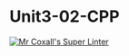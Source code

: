 # Unit3-02-CPP
[![Mr Coxall's Super Linter](https://github.com/ICS3U-Programming-Aaron-R-V-K/Unit3-02-CPP/workflows/Mr%20Coxall's%20Super%20Linter/badge.svg)](https://github.com/ICS3U-Programming-Aaron-R-V-K/Unit3-02-CPP/actions/)
